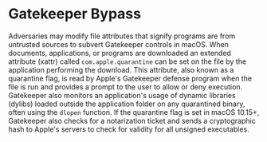 # Gatekeeper Bypass

Adversaries may modify file attributes that signify programs are from untrusted sources to subvert Gatekeeper controls in macOS. When documents, applications, or programs are downloaded an extended attribute (xattr) called `com.apple.quarantine` can be set on the file by the application performing the download. This attribute, also known as a quarantine flag, is read by Apple's Gatekeeper defense program when the file is run and provides a prompt to the user to allow or deny execution. Gatekeeper also monitors an application's usage of dynamic libraries (dylibs) loaded outside the application folder on any quarantined binary, often using the `dlopen` function. If the quarantine flag is set in macOS 10.15+, Gatekeeper also checks for a notarization ticket and sends a cryptographic hash to Apple's servers to check for validity for all unsigned executables.
